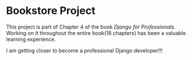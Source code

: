 # Bookstore Project

This project is part of Chapter 4 of the book *Django for Professionals*. Working on it throughout the entire book(18 chapters) has been a valuable learning experience.

I am getting closer to become a professional Django developer!!!
